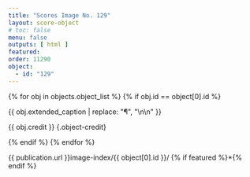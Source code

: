 ```yaml
---
title: "Scores Image No. 129"
layout: score-object
# toc: false
menu: false
outputs: [ html ]
featured: 
order: 11290
object:
  - id: "129"
---
```


{% for obj in objects.object_list %}
{% if obj.id == object[0].id %}

{{ obj.extended_caption | replace: "¶", "\n\n" }}

{{ obj.credit }} {.object-credit}

{% endif %}
{% endfor %}

<div class="object-credit object-url is-print-only">

{{ publication.url }}image-index/{{ object[0].id }}/ {% if featured %}*{% endif %}

</div>
